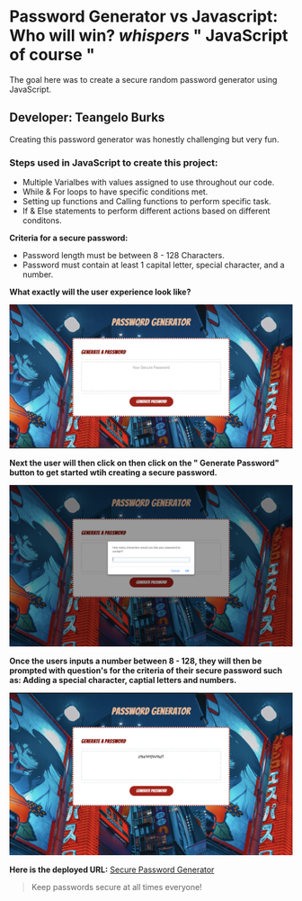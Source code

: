 # Password Generator vs Javascript: Who will win? *whispers* " JavaScript of course "

The goal here was to create a secure random password generator using JavaScript.
## Developer: Teangelo Burks

Creating this password generator was honestly challenging but very fun.

### Steps used in JavaScript to create this project:
* Multiple Varialbes with values assigned to use throughout our code.
* While & For loops to have specific conditions met.
* Setting up functions and Calling functions to perform specific task.
* If & Else statements to perform different actions based on different conditons.

**Criteria for a secure password:**

* Password length must be between 8 - 128 Characters.
* Password must contain at least 1 capital letter, special character, and a number.

**What exactly will the user experience look like?**

![Password Generator Interface](/images/Screenshot1.jpeg)

**Next the user will then click on then click on the " Generate Password" button to get started wtih creating a secure password.**

![Generate Password Button Prompt](/images/screenshot2.png)

**Once the users inputs a number between 8 - 128, they will then be prompted with question's for the criteria of their secure password such as: Adding a special character, captial letters and numbers.**

![Random Password that was generated](/images/screenshot3.png)

**Here is the deployed URL:** [Secure Password Generator](https://teangelo1.github.io/Fun_with_Password_Generator/)
>Keep passwords secure at all times everyone!
